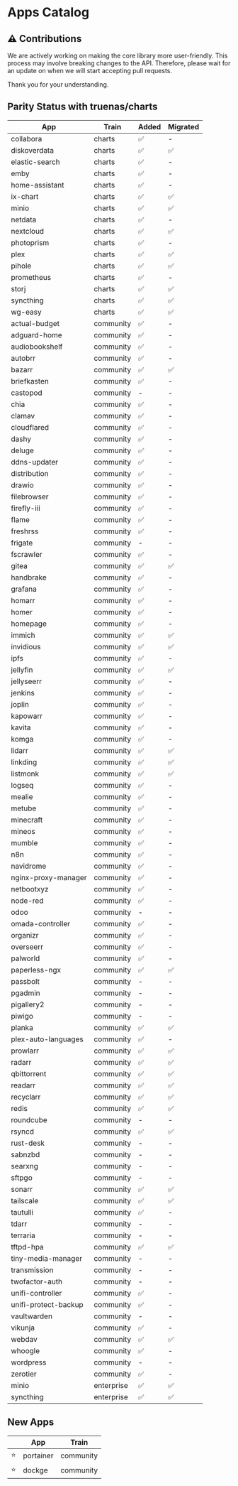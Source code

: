 # Apps Catalog

## ⚠️ **Contributions**

We are actively working on making the core library more user-friendly.
This process may involve breaking changes to the API.
Therefore, please wait for an update on when we will start accepting pull requests.

Thank you for your understanding.

## Parity Status with truenas/charts

| App                  | Train      | Added | Migrated |
| -------------------- | ---------- | ----- | -------- |
| collabora            | charts     | ✅    | -        |
| diskoverdata         | charts     | ✅    | ✅       |
| elastic-search       | charts     | ✅    | -        |
| emby                 | charts     | ✅    | -        |
| home-assistant       | charts     | ✅    | -        |
| ix-chart             | charts     | ✅    | ✅       |
| minio                | charts     | ✅    | ✅       |
| netdata              | charts     | ✅    | -        |
| nextcloud            | charts     | ✅    | ✅       |
| photoprism           | charts     | ✅    | -        |
| plex                 | charts     | ✅    | ✅       |
| pihole               | charts     | ✅    | ✅       |
| prometheus           | charts     | ✅    | -        |
| storj                | charts     | ✅    | ✅       |
| syncthing            | charts     | ✅    | ✅       |
| wg-easy              | charts     | ✅    | ✅       |
| actual-budget        | community  | ✅    | -        |
| adguard-home         | community  | ✅    | -        |
| audiobookshelf       | community  | ✅    | -        |
| autobrr              | community  | ✅    | -        |
| bazarr               | community  | ✅    | ✅       |
| briefkasten          | community  | ✅    | -        |
| castopod             | community  | -     | -        |
| chia                 | community  | ✅    | -        |
| clamav               | community  | ✅    | -        |
| cloudflared          | community  | ✅    | -        |
| dashy                | community  | ✅    | -        |
| deluge               | community  | ✅    | -        |
| ddns-updater         | community  | ✅    | -        |
| distribution         | community  | ✅    | -        |
| drawio               | community  | ✅    | -        |
| filebrowser          | community  | ✅    | -        |
| firefly-iii          | community  | ✅    | -        |
| flame                | community  | ✅    | -        |
| freshrss             | community  | ✅    | -        |
| frigate              | community  | -     | -        |
| fscrawler            | community  | ✅    | -        |
| gitea                | community  | ✅    | ✅       |
| handbrake            | community  | ✅    | -        |
| grafana              | community  | ✅    | -        |
| homarr               | community  | ✅    | -        |
| homer                | community  | ✅    | -        |
| homepage             | community  | ✅    | -        |
| immich               | community  | ✅    | ✅       |
| invidious            | community  | ✅    | ✅       |
| ipfs                 | community  | ✅    | -        |
| jellyfin             | community  | ✅    | ✅       |
| jellyseerr           | community  | ✅    | -        |
| jenkins              | community  | ✅    | -        |
| joplin               | community  | ✅    | -        |
| kapowarr             | community  | ✅    | -        |
| kavita               | community  | ✅    | -        |
| komga                | community  | ✅    | -        |
| lidarr               | community  | ✅    | ✅       |
| linkding             | community  | ✅    | ✅       |
| listmonk             | community  | ✅    | ✅       |
| logseq               | community  | ✅    | -        |
| mealie               | community  | ✅    | -        |
| metube               | community  | ✅    | -        |
| minecraft            | community  | ✅    | -        |
| mineos               | community  | ✅    | -        |
| mumble               | community  | ✅    | -        |
| n8n                  | community  | ✅    | -        |
| navidrome            | community  | ✅    | -        |
| nginx-proxy-manager  | community  | ✅    | -        |
| netbootxyz           | community  | ✅    | -        |
| node-red             | community  | ✅    | -        |
| odoo                 | community  | -     | -        |
| omada-controller     | community  | ✅    | -        |
| organizr             | community  | ✅    | -        |
| overseerr            | community  | ✅    | -        |
| palworld             | community  | ✅    | -        |
| paperless-ngx        | community  | ✅    | ✅       |
| passbolt             | community  | -     | -        |
| pgadmin              | community  | -     | -        |
| pigallery2           | community  | -     | -        |
| piwigo               | community  | -     | -        |
| planka               | community  | ✅    | ✅       |
| plex-auto-languages  | community  | ✅    | -        |
| prowlarr             | community  | ✅    | ✅       |
| radarr               | community  | ✅    | ✅       |
| qbittorrent          | community  | ✅    | ✅       |
| readarr              | community  | ✅    | ✅       |
| recyclarr            | community  | ✅    | ✅       |
| redis                | community  | ✅    | ✅       |
| roundcube            | community  | -     | -        |
| rsyncd               | community  | ✅    | ✅       |
| rust-desk            | community  | -     | -        |
| sabnzbd              | community  | -     | -        |
| searxng              | community  | -     | -        |
| sftpgo               | community  | -     | -        |
| sonarr               | community  | ✅    | ✅       |
| tailscale            | community  | ✅    | ✅       |
| tautulli             | community  | ✅    | -        |
| tdarr                | community  | -     | -        |
| terraria             | community  | -     | -        |
| tftpd-hpa            | community  | ✅    | ✅       |
| tiny-media-manager   | community  | -     | -        |
| transmission         | community  | -     | -        |
| twofactor-auth       | community  | -     | -        |
| unifi-controller     | community  | ✅    | -        |
| unifi-protect-backup | community  | ✅    | -        |
| vaultwarden          | community  | -     | -        |
| vikunja              | community  | ✅    | -        |
| webdav               | community  | ✅    | ✅       |
| whoogle              | community  | ✅    | -        |
| wordpress            | community  | -     | -        |
| zerotier             | community  | ✅    | -        |
| minio                | enterprise | ✅    | ✅       |
| syncthing            | enterprise | ✅    | ✅       |

## New Apps

|     | App       | Train     |
| --- | --------- | --------- |
| ⭐  | portainer | community |
| ⭐  | dockge    | community |
